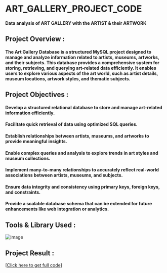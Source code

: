# ART_GALLERY_PROJECT_CODE

#### Data analysis of ART GALLERY with the ARTIST & their ARTWORK 

## Project Overview :

#### The Art Gallery Database is a structured MySQL project designed to manage and analyze information related to artists, museums, artworks, and their subjects. This database provides a comprehensive system for storing, retrieving, and querying art-related data efficiently. It enables users to explore various aspects of the art world, such as artist details, museum locations, artwork styles, and thematic subjects.

## Project Objectives :

#### Develop a structured relational database to store and manage art-related information efficiently.

#### Facilitate quick retrieval of data using optimized SQL queries.

#### Establish relationships between artists, museums, and artworks to provide meaningful insights.

#### Enable complex queries and analysis to explore trends in art styles and museum collections.

#### Implement many-to-many relationships to accurately reflect real-world associations between artists, museums, and subjects.

#### Ensure data integrity and consistency using primary keys, foreign keys, and constraints.

#### Provide a scalable database schema that can be extended for future enhancements like web integration or analytics.

## Tools & Library Used :

![image](https://github.com/user-attachments/assets/dc671d71-6054-412f-b5a0-2c8500ad5c48)


## Project Result : 

[[Click here to get full code](https://github.com/Abhilasha1103/ART_GALLERY_PROJECT_CODE/blob/main/ART%20MUSEUM%20SQL%20PROJECT.sql)]
